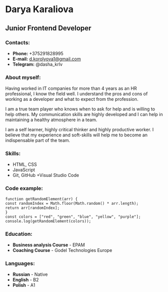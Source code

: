 # Darya Karaliova
## Junior Frontend Developer


### Contacts: 
+ **Phone:** +375291828995
+ **E-mail:** d.korolyova1@gmail.com
+ **Telegram:** @dasha_krlv

### About myself:
Having worked in IT companies for more than 4 years as an HR professional, I know the field well. I understand the pros and cons of working as a developer and what to expect from the profession.

I am a true team player who knows when to ask for help and is willing to help others. My communication skills are highly developed and I can help in maintaining a healthy atmosphere in a team.

I am a self learner, highly critical thinker and highly productive worker. I believe that my experience and soft-skills will help me to become an indispensable part of the team.


### Skills:
+ HTML, CSS
+ JavaScript
+ Git, GitHub
+Visual Studio Code


### Code example:
```
function getRandomElement(arr) { 
const randomIndex = Math.floor(Math.random() * arr.length); 
return arr[randomIndex]; 
} 
const colors = ["red", "green", "blue", "yellow", "purple"]; 
console.log(getRandomElement(colors));
```


### Education:
+ **Business analysis Course** - EPAM 
+ **Coaching Course** - Godel Technologies Europe


### Languages:
+ **Russian** - Native
+ **English** - B2
+ **Polish** - A1